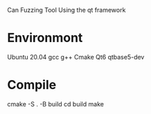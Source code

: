 Can Fuzzing Tool
Using the qt framework

# Environmont
Ubuntu 20.04
gcc g++
Cmake
Qt6
qtbase5-dev

# Compile
cmake -S . -B build
cd build
make
